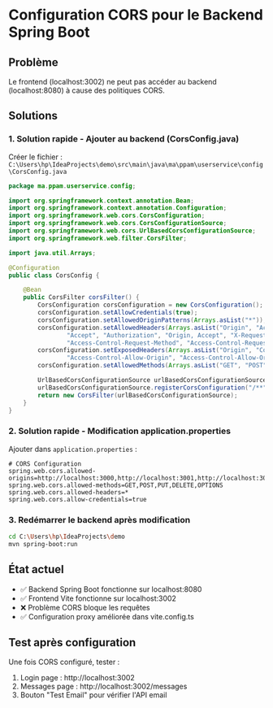 # Configuration CORS pour le Backend Spring Boot

## Problème
Le frontend (localhost:3002) ne peut pas accéder au backend (localhost:8080) à cause des politiques CORS.

## Solutions

### 1. Solution rapide - Ajouter au backend (CorsConfig.java)
Créer le fichier : `C:\Users\hp\IdeaProjects\demo\src\main\java\ma\ppam\userservice\config\CorsConfig.java`

```java
package ma.ppam.userservice.config;

import org.springframework.context.annotation.Bean;
import org.springframework.context.annotation.Configuration;
import org.springframework.web.cors.CorsConfiguration;
import org.springframework.web.cors.CorsConfigurationSource;
import org.springframework.web.cors.UrlBasedCorsConfigurationSource;
import org.springframework.web.filter.CorsFilter;

import java.util.Arrays;

@Configuration
public class CorsConfig {

    @Bean
    public CorsFilter corsFilter() {
        CorsConfiguration corsConfiguration = new CorsConfiguration();
        corsConfiguration.setAllowCredentials(true);
        corsConfiguration.setAllowedOriginPatterns(Arrays.asList("*"));
        corsConfiguration.setAllowedHeaders(Arrays.asList("Origin", "Access-Control-Allow-Origin", "Content-Type",
                "Accept", "Authorization", "Origin, Accept", "X-Requested-With",
                "Access-Control-Request-Method", "Access-Control-Request-Headers"));
        corsConfiguration.setExposedHeaders(Arrays.asList("Origin", "Content-Type", "Accept", "Authorization",
                "Access-Control-Allow-Origin", "Access-Control-Allow-Origin", "Access-Control-Allow-Credentials"));
        corsConfiguration.setAllowedMethods(Arrays.asList("GET", "POST", "PUT", "DELETE", "OPTIONS"));

        UrlBasedCorsConfigurationSource urlBasedCorsConfigurationSource = new UrlBasedCorsConfigurationSource();
        urlBasedCorsConfigurationSource.registerCorsConfiguration("/**", corsConfiguration);
        return new CorsFilter(urlBasedCorsConfigurationSource);
    }
}
```

### 2. Solution rapide - Modification application.properties
Ajouter dans `application.properties` :
```properties
# CORS Configuration
spring.web.cors.allowed-origins=http://localhost:3000,http://localhost:3001,http://localhost:3002
spring.web.cors.allowed-methods=GET,POST,PUT,DELETE,OPTIONS
spring.web.cors.allowed-headers=*
spring.web.cors.allow-credentials=true
```

### 3. Redémarrer le backend après modification
```bash
cd C:\Users\hp\IdeaProjects\demo
mvn spring-boot:run
```

## État actuel
- ✅ Backend Spring Boot fonctionne sur localhost:8080
- ✅ Frontend Vite fonctionne sur localhost:3002
- ❌ Problème CORS bloque les requêtes
- ✅ Configuration proxy améliorée dans vite.config.ts

## Test après configuration
Une fois CORS configuré, tester :
1. Login page : http://localhost:3002
2. Messages page : http://localhost:3002/messages
3. Bouton "Test Email" pour vérifier l'API email
